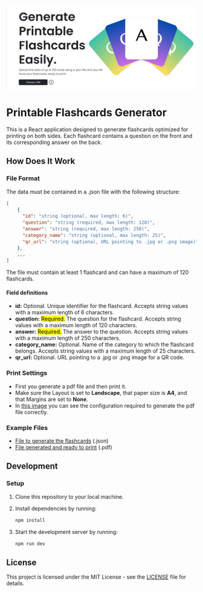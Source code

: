 ![Printable Flashcards Generator screenshot](/public/assets/home-image.jpg)

# Printable Flashcards Generator

This is a React application designed to generate flashcards optimized for printing on both sides. Each flashcard contains a question on the front and its corresponding answer on the back.

## How Does It Work

### File Format

The data must be contained in a .json file with the following structure:

```json
[
    {
      "id": "string (optional, max length: 6)",
      "question": "string (required, max length: 120)",
      "answer": "string (required, max length: 250)",
      "category_name": "string (optional, max length: 25)",
      "qr_url": "string (optional, URL pointing to .jpg or .png image)"
    },
    ...
]
```

The file must contain at least 1 flashcard and can have a maximum of 120 flashcards.

#### Field definitions

- **id:** Optional. Unique identifier for the flashcard. Accepts string values with a maximum length of 6 characters.
- **question:** <mark>Required.</mark> The question for the flashcard. Accepts string values with a maximum length of 120 characters.
- **answer:** <mark>Required.</mark> The answer to the question. Accepts string values with a maximum length of 250 characters.
- **category_name:** Optional. Name of the category to which the flashcard belongs. Accepts string values with a maximum length of 25 characters.
- **qr_url:** Optional. URL pointing to a .jpg or .png image for a QR code.

### Print Settings

- First you generate a pdf file and then print it.
- Make sure the Layout is set to **Landscape**, that paper size is **A4**, and that Margins are set to **None**.
- In [this image](/public/assets/save_as_pdf_settings.png) you can see the configuration required to generate the pdf file correctly.

### Example Files

- [File to generate the flashcards](/public/assets/example.json) (.json)
- [File generated and ready to print](/public/assets/example.pdf) (.pdf)

## Development

### Setup

1. Clone this repository to your local machine.
2. Install dependencies by running:

   ```bash
   npm install
   ```

3. Start the development server by running:

   ```bash
   npm run dev
   ```

## License

This project is licensed under the MIT License - see the [LICENSE](LICENSE.md) file for details.
